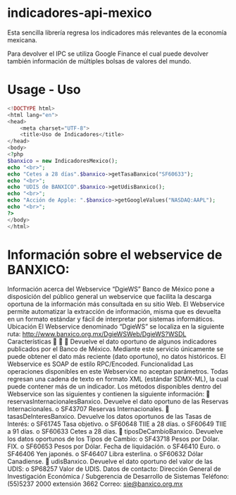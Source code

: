 # indicadores-api-mexico


Esta sencilla librería regresa los indicadores más relevantes de la economía mexicana.

Para devolver el IPC se utiliza Google Finance el cual puede devolver también información de múltiples bolsas de valores del mundo.
# Usage - Uso
```PHP
<!DOCTYPE html>
<html lang="en">
<head>
    <meta charset="UTF-8">
    <title>Uso de Indicadores</title>
</head>
<body>
<?php
$banxico = new IndicadoresMexico();
echo "<br>";
echo "Cetes a 28 días".$banxico->getTasaBanxico("SF60633");
echo "<br>";
echo "UDIS de BANXICO".$banxico->getUdisBanxico();
echo "<br>";
echo "Acción de Apple: ".$banxico->getGoogleValues("NASDAQ:AAPL");
echo "<br>";
?>
</body>
</html>
```
# Información sobre el webservice de BANXICO:
Información acerca del Webservice “DgieWS”
Banco de México pone a disposición del público general un webservice que facilita la descarga oportuna
de la información más consultada en su sitio Web. El Webservice permite automatizar la extracción de
información, misma que es devuelta en un formato estándar y fácil de interpretar por sistemas
informáticos.
Ubicación
El Webservice denominado “DgieWS” se localiza en la siguiente ruta:
http://www.banxico.org.mx/DgieWSWeb/DgieWS?WSDL
Características



Devuelve el dato oportuno de algunos indicadores publicados por el Banco de México.
Mediante este servicio únicamente se puede obtener el dato más reciente (dato oportuno), no
datos históricos.
El Webservice es SOAP de estilo RPC/Encoded.
Funcionalidad
Las operaciones disponibles en este Webservice no aceptan parámetros. Todas regresan una cadena
de texto en formato XML (estándar SDMX-ML), la cual puede contener más de un indicador.
Los métodos disponibles dentro del Webservice son las siguientes y contienen la siguiente
información:
 reservasInternacionalesBanxico. Devuelve el dato oportuno de las Reservas Internacionales.
o SF43707 Reservas Internacionales.
 tasasDeInteresBanxico. Devuelve los datos oportunos de las Tasas de Interés:
o SF61745 Tasa objetivo.
o SF60648 TIIE a 28 días.
o SF60649 TIIE a 91 días.
o SF60633 Cetes a 28 días.
 tiposDeCambioBanxico. Devuelve los datos oportunos de los Tipos de Cambio:
o SF43718 Pesos por Dólar. FIX.
o SF60653 Pesos por Dólar. Fecha de liquidación.
o SF46410 Euro.
o SF46406 Yen japonés.
o SF46407 Libra esterlina.
o SF60632 Dólar Canadiense.
 udisBanxico. Devuelve el dato oportuno del valor de las UDIS:
o SP68257 Valor de UDIS.
Datos de contacto:
Dirección General de Investigación Económica / Subgerencia de Desarrollo de Sistemas
Teléfono: (55)5237 2000 extensión 3662
Correo: sie@banxico.org.mx
